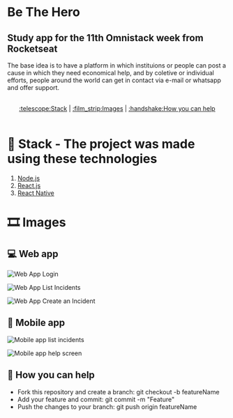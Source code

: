 # Be The Hero

## Study app for the 11th Omnistack week from Rocketseat

The base idea is to have a platform in which instituions or people can post a cause in which they need economical help, and by coletive or individual efforts, people around the world can get in contact via e-mail or whatsapp and offer support.

<p align="center"><br>
  <a href="https://github.com/everton4292/Omnistack11#telescope-stack---the-project-was-made-using-these-technologies">:telescope:Stack</a> |
  <a href="https://github.com/everton4292/Omnistack11#film_strip-images">:film_strip:Images</a> |
  <a href="https://github.com/everton4292/Omnistack11#handshake-how-you-can-help">:handshake:How you can help</a>
  <br><br>
 </p>
 

# :telescope: Stack - The project was made using these technologies
1. [Node.js](https://nodejs.org/en/)
1. [React.js](https://reactjs.org/docs/getting-started.html)
1. [React Native](https://reactnative.dev)

# :film_strip: Images

## :computer: Web app
![Web App Login](https://i.imgur.com/tLAHtv6.png)

![Web App List Incidents](https://i.imgur.com/33af6Xv.png)

![Web App Create an Incident](https://i.imgur.com/0yfM1Gm.png)

## :vibration_mode: Mobile app
![Mobile app list incidents](https://i.imgur.com/KxYLx2T.png)

![Mobile app help screen](https://i.imgur.com/zUBU8YK.png)

## :handshake: How you can help
* Fork this repository and create a branch: git checkout -b featureName 
* Add your feature and commit: git commit -m "Feature"
* Push the changes to your branch: git push origin featureName



